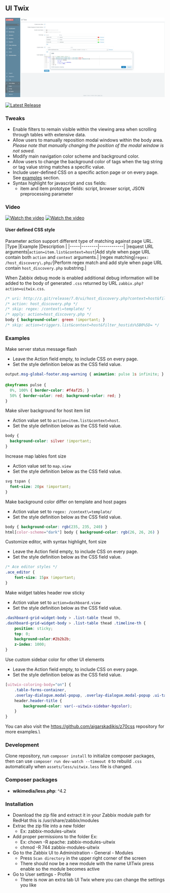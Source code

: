 ## UI Twix

![](doc/uitwix.png)

[![Latest Release](https://img.shields.io/github/v/release/gr8b/zabbix-module-uitwix)](https://github.com/gr8b/zabbix-module-uitwix/releases)

### Tweaks

- Enable filters to remain visible within the viewing area when scrolling through tables with extensive data.
- Allow users to manually reposition modal windows within the body area.\
  _Please note that manually changing the position of the modal window is not saved._
- Modify main navigation color scheme and background color.
- Allow users to change the background color of tags when the tag string or tag value string matches a specific value.
- Include user-defined CSS on a specific action page or on every page. See [examples](#examples) section.
- Syntax highlight for javascript and css fields:
  - item and item prototype fields: script, browser script, JSON preprocessing parameter


### Video

[![Watch the video](https://img.youtube.com/vi/Sce15yF6aE0/0.jpg)](https://www.youtube.com/watch?v=Sce15yF6aE0)
[![Watch the video](https://img.youtube.com/vi/WfKLvZSd6OM/0.jpg)](https://www.youtube.com/watch?v=WfKLvZSd6OM&t=101s)


#### User defined CSS style

Parameter action support different type of matching against page URL.
|Type |Example |Description |
|-----|--------|------------|
|request URL arguments|`action=item.list&context=host`|Add style when page URL contain both `action` and `context` arguments.|
|regex matching|`regex: /host_discovery\.php/`|Perform regex match and add style when page URL contain `host_discovery.php` substring.|

When Zabbix debug mode is enabled additional debug information will be added to the body of generated `.css` returned by URL `zabbix.php?action=uitwix.css`.

```css
/* uri: http://z.git/release/7.0/ui/host_discovery.php?context=host&filter_hostids%5B%5D=10084 */
/* action: host_discovery.php */
/* skip: regex: /context\=template/ */
/* apply: action=host_discovery.php */
body { background-color: green !important; }
/* skip: action=triggers.list&context=host&filter_hostids%5B0%5D= */
```

### Examples

Make server status message flash
- Leave the Action field empty, to include CSS on every page.
- Set the style definition below as the CSS field value.
```css
output.msg-global-footer.msg-warning { animation: pulse 1s infinite; }

@keyframes pulse {
  0%, 100% { border-color: #f4af25; }
  50% { border-color: red; background-color: red; }
}
```

Make silver background for host item list
- Action value set to `action=item.list&context=host`.
- Set the style definition below as the CSS field value.
```css
body {
  background-color: silver !important;
}
```

Increase map lables font size
- Action value set to `map.view`
- Set the style definition below as the CSS field value.
```css
svg tspan {
  font-size: 20px !important;
}
```

Make background color differ on template and host pages
- Action value set to `regex: /context\=template/`
- Set the style definition below as the CSS field value.
```css
body { background-color: rgb(235, 235, 240) }
html[color-scheme="dark"] body { background-color: rgb(26, 26, 26) }
```

Customize editor, with syntax highlight, font size
- Leave the Action field empty, to include CSS on every page.
- Set the style definition below as the CSS field value.
```css
/* Ace editor styles */
.ace_editor {
    font-size: 15px !important;
}
```

Make widget tables header row sticky
- Action value set to `action=dashboard.view`
- Set the style definition below as the CSS field value.
```css
.dashboard-grid-widget-body > .list-table thead th,
.dashboard-grid-widget-body > .list-table thead .timeline-th {
    position: sticky;
    top: 0;
    background-color:#2b2b2b;
    z-index: 1000;
}
```

Use custom sidebar color for other UI elements
- Leave the Action field empty, to include CSS on every page.
- Set the style definition below as the CSS field value.
```css
[uitwix-coloring-body="on"] {
    .table-forms-container,
    .overlay-dialogue.modal-popup, .overlay-dialogue.modal-popup .ui-tabs-nav,
    header.header-title {
        background-color: var(--uitwix-sidebar-bgcolor);
    }
}
```

You can also visit the https://github.com/aigarskadikis/z70css repository for more examples.\

### Development

Clone repository, run `composer install` to initialize composer packages, then can use `composer run dev-watch --timeout 0` to rebuild `.css` automatically when `assets/less/uitwix.less` file is changed.

### Composer packages

- **wikimedia/less.php**: ^4.2

### Installation

- Download the zip file and extract it in your Zabbix module path for RedHat this is /usr/share/zabbix/modules
- Extrac the zip file into a new folder
  - Ex: zabbix-modules-uitwix
- Add proper permissions to the folder Ex:
  - Ex: chown -R apache: zabbix-modules-uitwix
  - chmod -R 744 zabbix-modules-uitwix
- Go to the Zabbix UI to Administration - General - Modules
  - Press ```Scan directory``` in the upper right corner of the screen
  - There should now be a new module with the name UITwix press enable so the module becomes active
- Go to User settings - Profile
  - There is now an extra tab UI Twix where you can change the settings you like
